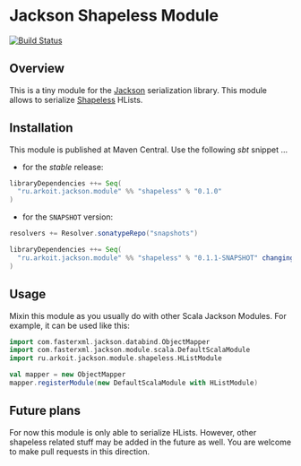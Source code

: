 # Jackson Shapeless Module
[![Build Status](https://travis-ci.org/akozhemiakin/jackson-module-shapeless.svg?branch=master)](https://travis-ci.org/akozhemiakin/jackson-module-shapeless)
## Overview
This is a tiny module for the [Jackson][] serialization library. This module allows to serialize [Shapeless][] HLists.
## Installation
This module is published at Maven Central. Use the following _sbt_ snippet ...

* for the _stable_ release:

```scala
libraryDependencies ++= Seq(
  "ru.arkoit.jackson.module" %% "shapeless" % "0.1.0"
)
```

* for the `SNAPSHOT` version:

```scala
resolvers += Resolver.sonatypeRepo("snapshots")

libraryDependencies ++= Seq(
  "ru.arkoit.jackson.module" %% "shapeless" % "0.1.1-SNAPSHOT" changing()
)
```
## Usage
Mixin this module as you usually do with other Scala Jackson Modules. For example, it can be used like this:
```scala
import com.fasterxml.jackson.databind.ObjectMapper
import com.fasterxml.jackson.module.scala.DefaultScalaModule
import ru.arkoit.jackson.module.shapeless.HListModule

val mapper = new ObjectMapper
mapper.registerModule(new DefaultScalaModule with HListModule)
```
## Future plans
For now this module is only able to serialize HLists. However, other shapeless related stuff may be added in the future as well. You are welcome to make pull requests in this direction.

[Jackson]: http://jackson.codehaus.org/
[Shapeless]: https://github.com/milessabin/shapeless